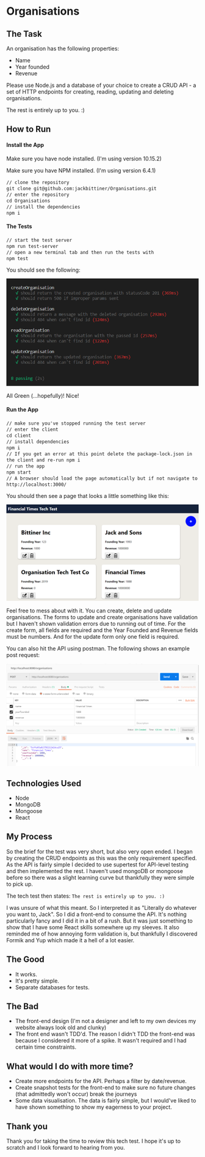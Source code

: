 # Organisations

## The Task

An organisation has the following properties:

- Name
- Year founded
- Revenue

Please use Node.js and a database of your choice to create a CRUD API - a set of HTTP endpoints for creating, reading, updating and deleting organisations.

The rest is entirely up to you. :)

## How to Run

#### Install the App

Make sure you have node installed. (I'm using version 10.15.2)

Make sure you have NPM installed. (I'm using version 6.4.1)

```
// clone the repository
git clone git@github.com:jackbittiner/Organisations.git
// enter the repository
cd Organisations
// install the dependencies
npm i
```

#### The Tests

```
// start the test server
npm run test-server
// open a new terminal tab and then run the tests with
npm test
```

You should see the following:

![tests](./readme-assets/tests-passing.PNG)

All Green (...hopefully)! Nice!

#### Run the App

```
// make sure you've stopped running the test server
// enter the client
cd client
// install dependencies
npm i
// If you get an error at this point delete the package-lock.json in the client and re-run npm i
// run the app
npm start
// A browser should load the page automatically but if not navigate to http://localhost:3000/
```

You should then see a page that looks a little something like this:

![tests](./readme-assets/website.PNG)

Feel free to mess about with it. You can create, delete and update organisations. The forms to update and create organisations have validation but I haven't shown validation errors due to running out of time. For the create form, all fields are required and the Year Founded and Revenue fields must be numbers. And for the update form only one field is required.

You can also hit the API using postman. The following shows an example post request:

![tests](./readme-assets/postman.PNG)

## Technologies Used

- Node
- MongoDB
- Mongoose
- React

## My Process

So the brief for the test was very short, but also very open ended. I began by creating the CRUD endpoints as this was the only requirement specified. As the API is fairly simple I decided to use supertest for API-level testing and then implemented the rest. I haven't used mongoDB or mongoose before so there was a slight learning curve but thankfully they were simple to pick up.

The tech test then states: `The rest is entirely up to you. :)`

I was unsure of what this meant. So I interpreted it as "Literally do whatever you want to, Jack". So I did a front-end to consume the API. It's nothing particularly fancy and I did it in a bit of a rush. But it was just something to show that I have some React skills somewhere up my sleeves. It also reminded me of how annoying form validation is, but thankfully I discovered Formik and Yup which made it a hell of a lot easier.

## The Good

- It works.
- It's pretty simple.
- Separate databases for tests.

## The Bad

- The front-end design (I'm not a designer and left to my own devices my website always look old and clunky)
- The front end wasn't TDD'd. The reason I didn't TDD the front-end was because I considered it more of a spike. It wasn't required and I had certain time constraints.

## What would I do with more time?

- Create more endpoints for the API. Perhaps a filter by date/revenue.
- Create snapshot tests for the front-end to make sure no future changes (that admittedly won't occur) break the journeys
- Some data visualisation. The data is fairly simple, but I would've liked to have shown something to show my eagerness to your project.

## Thank you

Thank you for taking the time to review this tech test. I hope it's up to scratch and I look forward to hearing from you.
